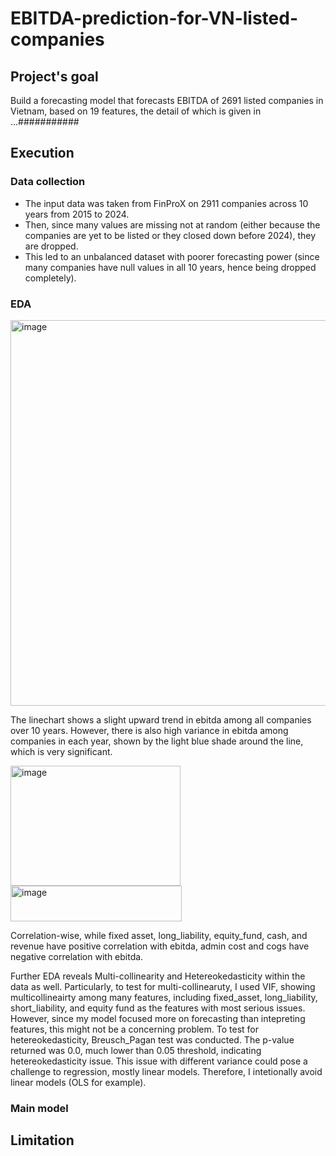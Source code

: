 # EBITDA-prediction-for-VN-listed-companies

## Project's goal
Build a forecasting model that forecasts EBITDA of 2691 listed companies in Vietnam, based on 19 features, the detail of which is given in ...###########

## Execution
### Data collection
- The input data was taken from FinProX on 2911 companies across 10 years from 2015 to 2024.
- Then, since many values are missing not at random (either because the companies are yet to be listed or they closed down before 2024), they are dropped.
- This led to an unbalanced dataset with poorer forecasting power (since many companies have null values in all 10 years, hence being dropped completely).

### EDA

<img width="1220" height="617" alt="image" src="https://github.com/user-attachments/assets/eeefaa44-fce6-4cd3-95ac-3a1b114851fc" />

The linechart shows a slight upward trend in ebitda among all companies over 10 years. However, there is also high variance in ebitda among companies in each year, shown by the light blue shade around the line, which is very significant.


<img width="272" height="192" alt="image" src="https://github.com/user-attachments/assets/1232dd1a-d759-4dcb-a603-29cb9db29f49" />
<img width="274" height="57" alt="image" src="https://github.com/user-attachments/assets/9ae224ac-bd00-4432-8270-7121a140efbe" />

Correlation-wise, while fixed asset, long_liability, equity_fund, cash, and revenue have positive correlation with ebitda, admin cost and cogs have negative correlation with ebitda.

Further EDA reveals Multi-collinearity and Hetereokedasticity within the data as well. 
Particularly, to test for multi-collinearuty, I used VIF, showing multicollineairty among many features, including fixed_asset, long_liability, short_liability, and equity fund as the features with most serious issues. However, since my model focused more on forecasting than intepreting features, this might not be a concerning problem. 
To test for hetereokedasticity, Breusch_Pagan test was conducted. The p-value returned was 0.0, much lower than 0.05 threshold, indicating hetereokedasticity issue. This issue with different variance could pose a challenge to regression, mostly linear models. Therefore, I intetionally avoid linear models (OLS for example).

### Main model


## Limitation


